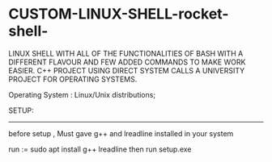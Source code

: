 # CUSTOM-LINUX-SHELL-rocket-shell-
LINUX SHELL WITH ALL OF THE FUNCTIONALITIES OF BASH WITH A DIFFERENT FLAVOUR AND FEW ADDED COMMANDS TO MAKE WORK EASIER.
C++ PROJECT USING DIRECT SYSTEM CALLS
A UNIVERSITY PROJECT FOR OPERATING SYSTEMS.

Operating System : Linux/Unix distributions;



SETUP:
_______________________________
before setup , Must gave g++ and lreadline installed in your system

run :=  sudo apt install g++ lreadline
then run setup.exe
